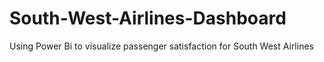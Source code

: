 # South-West-Airlines-Dashboard
Using Power Bi to visualize passenger satisfaction for South West Airlines
